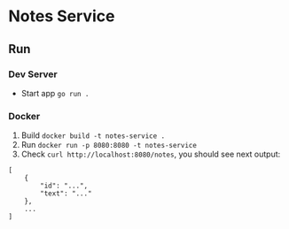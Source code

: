 # Notes Service

## Run

### Dev Server

- Start app `go run .`

### Docker

1. Build `docker build -t notes-service .`
2. Run `docker run -p 8080:8080 -t notes-service`
3. Check `curl http://localhost:8080/notes`, you should see next output:
```shell
[
    {
        "id": "...",
        "text": "..."
    },
    ...
]
```
